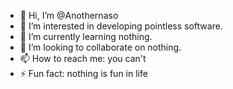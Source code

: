 - 👋 Hi, I’m @Anothernaso
- 👀 I’m interested in developing pointless software.
- 🌱 I’m currently learning nothing.
- 💞️ I’m looking to collaborate on nothing.
- 📫 How to reach me: you can't
- ⚡ Fun fact: nothing is fun in life
